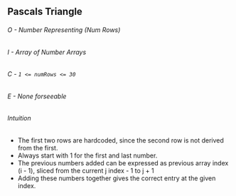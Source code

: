 ## Pascals Triangle

<!-- https://leetcode.com/problems/pascals-triangle/ -->
<!-- 118 -->

###### O - Number Representing (Num Rows)

###### I - Array of Number Arrays

###### C - `1 <= numRows <= 30`

###### E - None forseeable

###### Intuition

- The first two rows are hardcoded, since the second row is not derived from the first.
- Always start with 1 for the first and last number.
- The previous numbers added can be expressed as previous array index (i - 1), sliced from the current j index - 1 to j + 1
- Adding these numbers together gives the correct entry at the given index.
